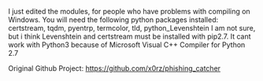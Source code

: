 I just edited the modules, for people who have problems with compiling on Windows.
You will need the following python packages installed: certstream, tqdm, pyentrp, termcolor, tld, python_Levenshtein
I am not sure, but i think Levenshtein and certstream must be installed with pip2.7. It cant work with Python3 because of Microsoft Visual C++ Compiler for Python 2.7 

Original Github Project: 
https://github.com/x0rz/phishing_catcher



